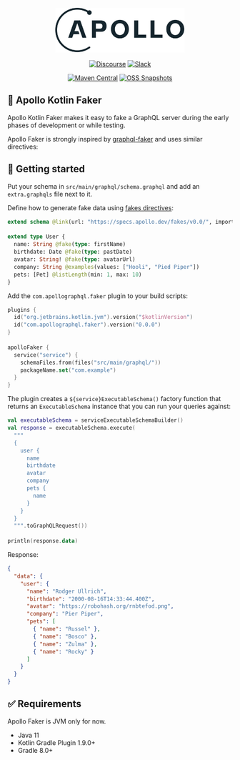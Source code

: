 <div align="center">

<p>
	<a href="https://www.apollographql.com/"><img src="https://raw.githubusercontent.com/apollographql/apollo-client-devtools/a7147d7db5e29b28224821bf238ba8e3a2fdf904/assets/apollo-wordmark.svg" height="100" alt="Apollo Client"></a>
</p>

[![Discourse](https://img.shields.io/discourse/topics?label=Discourse&server=https%3A%2F%2Fcommunity.apollographql.com&logo=discourse&color=467B95&style=flat-square)](http://community.apollographql.com/new-topic?category=Help&tags=mobile,client)
[![Slack](https://img.shields.io/static/v1?label=kotlinlang&message=apollo-kotlin&color=A97BFF&logo=slack&style=flat-square)](https://app.slack.com/client/T09229ZC6/C01A6KM1SBZ)

[![Maven Central](https://img.shields.io/maven-central/v/com.apollographql.faker/resolver-datafaker?style=flat-square)](https://central.sonatype.com/namespace/com.apollographql.faker)
[![OSS Snapshots](https://img.shields.io/nexus/s/com.apollographql.faker/resolver-datafaker?server=https%3A%2F%2Fs01.oss.sonatype.org&label=oss-snapshots&style=flat-square)](https://s01.oss.sonatype.org/content/repositories/snapshots/com/apollographql/faker/)

</div>

## 🚀 Apollo Kotlin Faker

Apollo Kotlin Faker makes it easy to fake a GraphQL server during the early phases of development or while testing. 

Apollo Faker is strongly inspired by [graphql-faker](https://github.com/graphql-kit/graphql-faker) and uses similar directives:



## 🌈 Getting started

Put your schema in `src/main/graphql/schema.graphql` and add an `extra.graphqls` file next to it.

Define how to generate fake data using [fakes directives](https://specs.apollo.dev/fakes/v0.0/):  

```graphql
extend schema @link(url: "https://specs.apollo.dev/fakes/v0.0/", import: ["@fake", "@examples", "@listSize", "Type", "Value"])

extend type User {
  name: String @fake(type: firstName)
  birthdate: Date @fake(type: pastDate) 
  avatar: String! @fake(type: avatarUrl)  
  company: String @examples(values: ["Hooli", "Pied Piper"])
  pets: [Pet] @listLength(min: 1, max: 10)
}
```

Add the `com.apollographql.faker` plugin to your build scripts:

```kotlin
plugins {
  id("org.jetbrains.kotlin.jvm").version("$kotlinVersion")
  id("com.apollographql.faker").version("0.0.0")
}

apolloFaker {
  service("service") {
    schemaFiles.from(files("src/main/graphql/"))
    packageName.set("com.example")
  }
}
```

The plugin creates a `${service}ExecutableSchema()` factory function that returns an `ExecutableSchema` instance that you can run your queries against:

```kotlin
val executableSchema = serviceExecutableSchemaBuilder()
val response = executableSchema.execute(
  """
  {
    user {
      name
      birthdate
      avatar
      company
      pets {
        name
      }
    }
  }
  """.toGraphQLRequest())

println(response.data)
```

Response:

```json
{
  "data": {
    "user": {
      "name": "Rodger Ullrich",
      "birthdate": "2000-08-16T14:33:44.400Z",
      "avatar": "https://robohash.org/rnbtefod.png",
      "company": "Pier Piper",
      "pets": [
        { "name": "Russel" },
        { "name": "Bosco" },
        { "name": "Zulma" },
        { "name": "Rocky" }
      ]
    }
  }
}
```
## ✅ Requirements

Apollo Faker is JVM only for now.

* Java 11
* Kotlin Gradle Plugin 1.9.0+
* Gradle 8.0+


